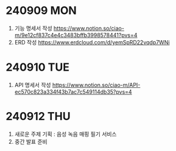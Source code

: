 # 240909 MON
1. 기능 명세서 작성
https://www.notion.so/ciao-m/9e12cf837c4e4c3483bffb3998578441?pvs=4
2. ERD 작성
https://www.erdcloud.com/d/yemSpRD22vqdp7WNi

# 240910 TUE
1. API 명세서 작성
https://www.notion.so/ciao-m/API-ec570c823a334f43b7ac7c549114db35?pvs=4

# 240912 THU
1. 새로운 주제 기획
: 음성 녹음 매핑 필기 서비스
2. 중간 발표 준비
